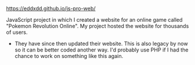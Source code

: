https://eddxdd.github.io/js-pro-web/

JavaScript project in which I created a website for an online game called "Pokemon Revolution Online". My project hosted the website for thousands of users.

* They have since then updated their website. This is also legacy by now so it can be better coded another way.
I'd probably use PHP if I had the chance to work on something like this again.
